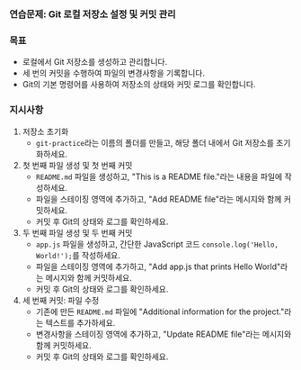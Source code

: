 ### 연습문제: Git 로컬 저장소 설정 및 커밋 관리

### 목표

- 로컬에서 Git 저장소를 생성하고 관리합니다.
- 세 번의 커밋을 수행하여 파일의 변경사항을 기록합니다.
- Git의 기본 명령어를 사용하여 저장소의 상태와 커밋 로그를 확인합니다.

### 지시사항

1. 저장소 초기화
    - `git-practice`라는 이름의 폴더를 만들고, 해당 폴더   내에서 Git 저장소를 초기화하세요.
2. 첫 번째 파일 생성 및 첫 번째 커밋
    - `README.md` 파일을 생성하고, "This is a README file."라는 내용을 파일에 작성하세요.
    - 파일을 스테이징 영역에 추가하고, "Add README file"라는 메시지와 함께 커밋하세요.
    - 커밋 후 Git의 상태와 로그를 확인하세요.
3. 두 번째 파일 생성 및 두 번째 커밋
    - `app.js` 파일을 생성하고, 간단한 JavaScript 코드 `console.log('Hello, World!');`를 작성하세요.
    - 파일을 스테이징 영역에 추가하고, "Add app.js that prints Hello World"라는 메시지와 함께 커밋하세요.
    - 커밋 후 Git의 상태와 로그를 확인하세요.
4. 세 번째 커밋: 파일 수정
    - 기존에 만든 `README.md` 파일에 "Additional information for the project."라는 텍스트를 추가하세요.
    - 변경사항을 스테이징 영역에 추가하고, "Update README file"라는 메시지와 함께 커밋하세요.
    - 커밋 후 Git의 상태와 로그를 확인하세요.